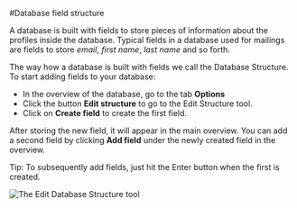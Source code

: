 #Database field structure

A database is built with fields to store pieces of information about the profiles inside the database. Typical fields in a database used for mailings are fields to store *email*, *first name*, *last name* and so forth. 

The way how a database is built with fields we call the Database Structure. To start adding fields to your database:

- In the overview of the database, go to the tab **Options**
- Click the button **Edit structure** to go to the Edit Structure tool.
- Click on **Create field** to create the first field. 

After storing the new field, it will appear in the main overview. You can add a second
field by clicking **Add field** under the newly created field in the overview.

Tip: To subsequently add fields, just hit the Enter button when the first is created. 

![The Edit Database Structure tool](../../images/database-app/MovieDatabaseSMALL.png.png)